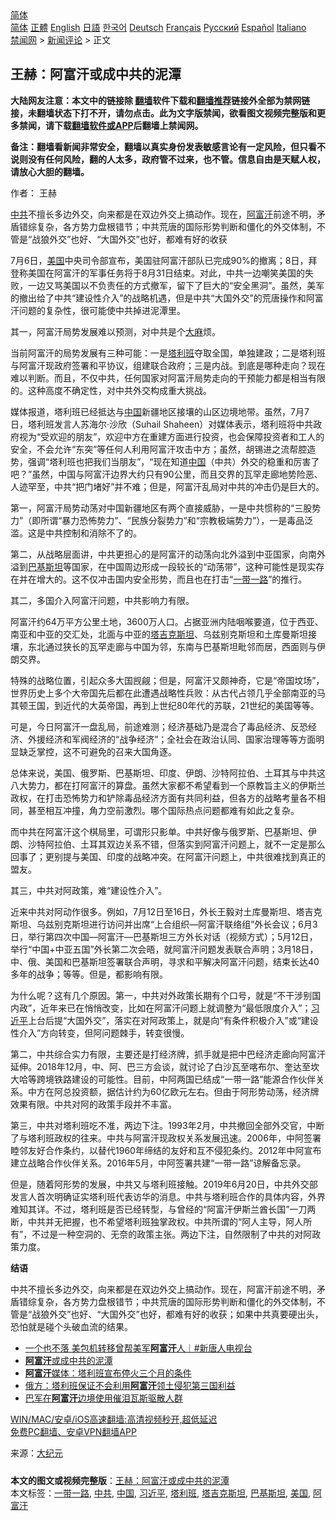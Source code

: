  <!-- 面包屑导航 --> <div class="breadcrumb"><!-- GTranslate: https://gtranslate.io/ -->  <div class="switcher notranslate">  <div class="selected">  <a href="#" onclick="return false;"> 简体</a>  </div>  <div class="option">  <a href="https://www.bannedbook.org" onclick="doGTranslate('zh-CN|zh-CN');jQuery('div.switcher div.selected a').html(jQuery(this).html());return false;" title="简体中文" class="nturl selected"> 简体</a>  <a href="https://www.bannedbook.org/zh-tw/" onclick="doGTranslate('zh-CN|zh-TW');jQuery('div.switcher div.selected a').html(jQuery(this).html());return false;" title="繁體中文" class="nturl"> 正體</a>  <a href="https://www.bannedbook.org/en/" onclick="doGTranslate('zh-CN|en');jQuery('div.switcher div.selected a').html(jQuery(this).html());return false;" title="English" class="nturl"> English</a>  <a href="https://www.bannedbook.org/ja/" onclick="doGTranslate('zh-CN|ja');jQuery('div.switcher div.selected a').html(jQuery(this).html());return false;" title="日本語" class="nturl"> 日語</a>  <a href="https://www.bannedbook.org/ko/" onclick="doGTranslate('zh-CN|ko');jQuery('div.switcher div.selected a').html(jQuery(this).html());return false;" title="한국어" class="nturl"> 한국어</a>  <a href="https://www.bannedbook.org/de/" onclick="doGTranslate('zh-CN|de');jQuery('div.switcher div.selected a').html(jQuery(this).html());return false;" title="Deutsch" class="nturl"> Deutsch</a>  <a href="https://www.bannedbook.org/fr/" onclick="doGTranslate('zh-CN|fr');jQuery('div.switcher div.selected a').html(jQuery(this).html());return false;" title="Français" class="nturl"> Français</a>  <a href="https://www.bannedbook.org/ru/" onclick="doGTranslate('zh-CN|ru');jQuery('div.switcher div.selected a').html(jQuery(this).html());return false;" title="Русский" class="nturl"> Русский</a>  <a href="https://www.bannedbook.org/es/" onclick="doGTranslate('zh-CN|es');jQuery('div.switcher div.selected a').html(jQuery(this).html());return false;" title="Español" class="nturl"> Español</a>  <a href="https://www.bannedbook.org/it/" onclick="doGTranslate('zh-CN|it');jQuery('div.switcher div.selected a').html(jQuery(this).html());return false;" title="Italiano" class="nturl"> Italiano</a>  </div>  </div>      <div class='breadcrumb-sub'><!-- Breadcrumb NavXT 6.3.0 --> <a href="https://www.bannedbook.org/" class="home">禁闻网</a> &gt; <a href="https://www.bannedbook.org/bnews/comments/" class="category">新闻评论</a> &gt; 正文</div></div><h2>王赫：阿富汗或成中共的泥潭</h2> <p class="notice"><b>大陆网友注意：本文中的链接除 <a href="https://github.com/bannedbook/fanqiang" >翻墙</a>软件下载和<a href="https://github.com/killgcd/justmysocks/blob/master/README.md">翻墙推荐</a>链接外全部为禁网链接，未翻墙状态下打不开，请勿点击。此为文字版禁闻，欲看图文视频完整版和更多禁闻，请下载<a href="https://github.com/bannedbook/fanqiang">翻墙软件或APP</a>后翻墙上禁闻网。</p><p>备注：翻墙看新闻非常安全，翻墙以真实身份发表敏感言论有一定风险，但只看不说则没有任何风险，翻的人太多，政府管不过来，也不管。信息自由是天赋人权，请放心大胆的翻墙。</b></p>  <div class="entry"> <p>作者： 王赫</p> <p id="summary"><a href="https://www.bannedbook.org/bnews/tag/%e4%b8%ad%e5%85%b1/" class="st_tag internal_tag" rel="tag" title="标签 中共 下的日志">中共</a>不擅长多边外交，向来都是在双边外交上搞动作。现在，<a href="https://www.bannedbook.org/bnews/tag/%e9%98%bf%e5%af%8c%e6%b1%97/" class="st_tag internal_tag" rel="tag" title="标签 阿富汗 下的日志">阿富汗</a>前途不明，矛盾错综复杂，各方势力盘根错节；中共荒唐的国际形势判断和僵化的外交体制，不管是“战狼外交”也好、“大国外交”也好，都难有好的收获</p> <p id="conimg">7月6日，<a href="https://www.bannedbook.org/bnews/tag/%e7%be%8e%e5%9b%bd/" class="st_tag internal_tag" rel="tag" title="标签 美国 下的日志">美国</a>中央司令部宣布，美国驻阿富汗部队已完成90%的撤离；8日，拜登称美国在阿富汗的军事任务将于8月31日结束。对此，中共一边嘲笑美国的失败，一边又骂美国以不负责任的方式撤军，留下了巨大的“安全黑洞”。虽然，美军的撤出给了中共“建设性介入”的战略机遇，但是中共“大国外交”的荒唐操作和阿富汗问题的复杂性，很可能使中共掉进泥潭里。</p> <p>其一，阿富汗局势发展难以预测，对中共是个<span class='wp_keywordlink'><a href="https://www.bannedbook.org/bnews/lifebaike/20181016/1013890.html" title="中国留学生试了一下大麻 结果死在回国路上" target="_blank">大麻</a></span>烦。</p> <p>当前阿富汗的局势发展有三种可能：一是<a href="https://www.bannedbook.org/bnews/tag/%e5%a1%94%e5%88%a9%e7%8f%ad/" class="st_tag internal_tag" rel="tag" title="标签 塔利班 下的日志">塔利班</a>夺取全国，单独建政；二是塔利班与阿富汗现政府签署和平协议，组建联合政府；三是内战。到底是哪种走向？现在难以判断。而且，不仅中共，任何国家对阿富汗局势走向的干预能力都是相当有限的。这种高度不确定性，对中共外交构成重大挑战。</p> <p>媒体报道，塔利班已经抵达与<span class='wp_keywordlink_affiliate'><a href="https://www.bannedbook.org/" title="中国" target="_blank">中国</a></span>新疆地区接壤的山区边境地带。虽然，7月7日，塔利班发言人苏海尔·沙欣（Suhail Shaheen）对媒体表示，塔利班将中共政府视为“受欢迎的朋友”，欢迎中方在重建方面进行投资，也会保障投资者和工人的安全，不会允许“东突”等任何人利用阿富汗攻击中方；虽然，胡锡进之流帮腔造势，强调“塔利班也把我们当朋友”，“现在知道<a href="https://www.bannedbook.org/bnews/tag/%E4%B8%AD%E5%9B%BD/" class="st_tag internal_tag" rel="tag" title="标签 中国 下的日志">中国</a>（中共）外交的稳重和厉害了吧？”虽然，中国与阿富汗边界大约只有90公里，而且交界的瓦罕走廊地势险恶、人迹罕至，中共“把门堵好”并不难；但是，阿富汗乱局对中共的冲击仍是巨大的。</p>  <p>第一，阿富汗局势动荡对中国新疆地区有两个直接威胁，一是中共惯称的“三股势力”（即所谓“暴力恐怖势力”、“民族分裂势力”和“宗教极端势力”），一是毒品泛滥。这是中共控制和消除不了的。</p> <p>第二，从战略层面讲，中共更担心的是阿富汗的动荡向北外溢到中亚国家，向南外溢到<a href="https://www.bannedbook.org/bnews/tag/%e5%b7%b4%e5%9f%ba%e6%96%af%e5%9d%a6/" class="st_tag internal_tag" rel="tag" title="标签 巴基斯坦 下的日志">巴基斯坦</a>等国家，在中国周边形成一段较长的“动荡带”，这种可能性是现实存在并在增大的。这不仅冲击国内安全形势，而且也在打击“<a href="https://www.bannedbook.org/bnews/tag/%e4%b8%80%e5%b8%a6%e4%b8%80%e8%b7%af/" class="st_tag internal_tag" rel="tag" title="标签 一带一路 下的日志">一带一路</a>”的推行。</p> <p>其二，多国介入阿富汗问题，中共影响力有限。</p> <p>阿富汗约64万平方公里土地，3600万人口。占据亚洲内陆咽喉要道，位于西亚、南亚和中亚的交汇处，北面与中亚的<a href="https://www.bannedbook.org/bnews/tag/%E5%A1%94%E5%90%89%E5%85%8B%E6%96%AF%E5%9D%A6/" class="st_tag internal_tag" rel="tag" title="标签 塔吉克斯坦 下的日志">塔吉克斯坦</a>、乌兹别克斯坦和土库曼斯坦接壤，东北通过狭长的瓦罕走廊与中国为邻，东南与巴基斯坦毗邻而居，西面则与伊朗交界。</p> <p>特殊的战略位置，引起众多大国觊觎；但是，阿富汗又颇神奇，它是“帝国坟场”，世界历史上多个大帝国先后都在此遭遇战略性兵败：从古代占领几乎全部南亚的马其顿王国，到近代的大英帝国，再到上世纪80年代的苏联，21世纪的美国等等。</p> <p>可是，今日阿富汗一盘乱局，前途难测；经济基础乃是混合了毒品经济、反恐经济、外援经济和军阀经济的“战争经济”；全社会在政治认同、国家治理等等方面明显缺乏掌控，这不可避免的召来大国角逐。</p>  <p>总体来说，美国、俄罗斯、巴基斯坦、印度、伊朗、沙特阿拉伯、土耳其与中共这八大势力，都在打阿富汗的算盘。虽然大家都不希望看到一个原教旨主义的伊斯兰政权，在打击恐怖势力和铲除毒品经济方面有共同利益，但各方的战略考量各不相同，甚至相互冲撞，角力空前激烈。哪个国际热点问题都难有如此之复杂。</p> <p>而中共在阿富汗这个棋局里，可谓形只影单。中共好像与俄罗斯、巴基斯坦、伊朗、沙特阿拉伯、土耳其双边关系不错，但落实到阿富汗问题上，就不一定是那么回事了；更别提与美国、印度的战略冲突。在阿富汗问题上，中共很难找到真正的盟友。</p> <p>其三，中共对阿政策，难“建设性介入”。</p> <p>近来中共对阿动作很多。例如，7月12日至16日，外长王毅对土库曼斯坦、塔吉克斯坦、乌兹别克斯坦进行访问并出席“上合组织—阿富汗联络组”外长会议；6月3日，举行第四次中国—阿富汗—巴基斯坦三方外长对话（视频方式）；5月12日，举行“中国+中亚五国”外长第二次会晤，就阿富汗问题发表联合声明；3月18日，中、俄、美国和巴基斯坦签署联合声明，寻求和平解决阿富汗问题，结束长达40多年的战争；等等。但是，都影响有限。</p> <p>为什么呢？这有几个原因。第一，中共对外政策长期有个口号，就是“不干涉别国内政”，近年来已在悄悄改变，比如在阿富汗问题上就调整为“最低限度介入”；<a href="https://www.bannedbook.org/bnews/tag/%e4%b9%a0%e8%bf%91%e5%b9%b3/" class="st_tag internal_tag" rel="tag" title="标签 习近平 下的日志">习近平</a>上台后提“大国外交”，落实在对阿政策上，就是向“有条件积极介入”或“建设性介入”方向转变，但阿问题棘手，转变很慢。</p> <p>第二，中共综合实力有限，主要还是打经济牌，抓手就是把中巴经济走廊向阿富汗延伸。2018年12月，中、阿、巴三方会谈，就讨论了白沙瓦至喀布尔、奎达至坎大哈等跨境铁路建设的可能性。目前，中阿两国已结成“一带一路”能源合作伙伴关系。中方在阿总投资额，据估计约为60亿欧元左右。但由于阿形势动荡，经济牌效果有限。中共对阿的政策手段并不丰富。</p>  <p>第三，中共对塔利班吃不准，两边下注。1993年2月，中共撤回全部外交官，中断了与塔利班政权的往来。中共与阿富汗现政权关系发展迅速。2006年，中阿签署睦邻友好合作条约，以替代1960年缔结的友好和互不侵犯条约。2012年中阿宣布建立战略合作伙伴关系。2016年5月，中阿签署共建“一带一路”谅解备忘录。</p> <p>但是，随着阿形势的发展，中共又与塔利班接触。2019年6月20日，中共外交部发言人首次明确证实塔利班代表访华的消息。中共与塔利班合作的具体内容，外界难知其详。不过，塔利班是否已经转型，与曾经的“阿富汗伊斯兰酋长国”一刀两断，中共并无把握，也不希望塔利班独掌政权。中共所谓的“阿人主导，阿人所有”，不过是一种空洞的、无奈的政策主张。两边下注，自然限制了中共的对阿政策力度。</p> <p><strong>结语</strong></p> <p>中共不擅长多边外交，向来都是在双边外交上搞动作。现在，阿富汗前途不明，矛盾错综复杂，各方势力盘根错节；中共荒唐的国际形势判断和僵化的外交体制，不管是“战狼外交”也好、“大国外交”也好，都难有好的收获；如果中共真要硬出头，恐怕就是碰个头破血流的结果。</p> <ul class='op-related-articles' title='相关阅读'> <li><a href='https://www.bannedbook.org/bnews/bannedvideo/20210716/1588212.html' target='_blank'>一个也不落 美包机转移曾帮美军<b>阿富汗</b>人｜#新唐人电视台</a></li> <li><a href='https://www.bannedbook.org/bnews/ssgc/20210715/1587861.html' target='_blank'><b>阿富汗</b>或成中共的泥潭</a></li> <li><a href='https://www.bannedbook.org/bnews/baitai/20210715/1587802.html' target='_blank'><b>阿富汗</b>媒体：塔利班宣布停火三个月的条件</a></li> <li><a href='https://www.bannedbook.org/bnews/baitai/20210715/1587767.html' target='_blank'>俄方：塔利班保证不会利用<b>阿富汗</b>领土侵犯第三国利益</a></li> <li><a href='https://www.bannedbook.org/bnews/baitai/20210715/1587766.html' target='_blank'>巴军在<b>阿富汗</b>边境使用催泪瓦斯驱散人群</a></li> </ul> <p class="texttj"> <a href="https://github.com/bannedbook/fanqiang/wiki/V2ray%E6%9C%BA%E5%9C%BA" target="_blank">WIN/MAC/安卓/iOS高速翻墙:高清视频秒开,超低延迟</a><br/> <a href="https://github.com/bannedbook/fanqiang/wiki/%E7%A6%81%E9%97%BB%E7%BD%91%E5%AE%89%E5%8D%93%E7%BF%BB%E5%A2%99%E6%96%B0%E9%97%BBAPP" target="_blank">免费PC翻墙、安卓VPN翻墙APP</a></p><p> 来源：<span class='wp_keywordlink_affiliate'><a href="http://www.epochtimes.com/" title="大纪元" target="_blank">大纪元</a></span> </p> <a name='sharetosocial'></a>  <div style="margin-bottom:5px;padding-bottom:5px;clear:both"> <div id="archive-pix-1" class="banner-ads"> <!-- AuctionX Display platform tag START --> <div id="26318x728x90x621x_ADSLOT2" clicktrack="%%CLICK_URL_ESC%%"></div> <!-- AuctionX Display platform tag END --> </div> <div id="archive-pix-2" class="banner-ads"> <!-- AuctionX Display platform tag START --> <div id="26315x300x250x621x_ADSLOT2" clicktrack="%%CLICK_URL_ESC%%"></div> <!-- AuctionX Display platform tag END --> </div> </div>    <div id="archive-pix-1" class="banner-ads"> <!-- AuctionX Display platform tag START --> <div id="26318x728x90x621x_ADSLOT3" clicktrack="%%CLICK_URL_ESC%%"></div> <!-- AuctionX Display platform tag END --> </div> <div><b>本文的图文或视频完整版</b>：<a href='https://www.bannedbook.org/bnews/comments/20210716/1588218.html'>王赫：阿富汗或成中共的泥潭</a></div>  </div><!--END ENTRY--> <div class="postfooter"> <div>本文标签：<a href="https://www.bannedbook.org/bnews/tag/%e4%b8%80%e5%b8%a6%e4%b8%80%e8%b7%af/" rel="tag">一带一路</a>, <a href="https://www.bannedbook.org/bnews/tag/%e4%b8%ad%e5%85%b1/" rel="tag">中共</a>, <a href="https://www.bannedbook.org/bnews/tag/%E4%B8%AD%E5%9B%BD/" rel="tag">中国</a>, <a href="https://www.bannedbook.org/bnews/tag/%e4%b9%a0%e8%bf%91%e5%b9%b3/" rel="tag">习近平</a>, <a href="https://www.bannedbook.org/bnews/tag/%e5%a1%94%e5%88%a9%e7%8f%ad/" rel="tag">塔利班</a>, <a href="https://www.bannedbook.org/bnews/tag/%E5%A1%94%E5%90%89%E5%85%8B%E6%96%AF%E5%9D%A6/" rel="tag">塔吉克斯坦</a>, <a href="https://www.bannedbook.org/bnews/tag/%e5%b7%b4%e5%9f%ba%e6%96%af%e5%9d%a6/" rel="tag">巴基斯坦</a>, <a href="https://www.bannedbook.org/bnews/tag/%e7%be%8e%e5%9b%bd/" rel="tag">美国</a>, <a href="https://www.bannedbook.org/bnews/tag/%e9%98%bf%e5%af%8c%e6%b1%97/" rel="tag">阿富汗</a></div>  </div><!--END POSTFOOTER--> 